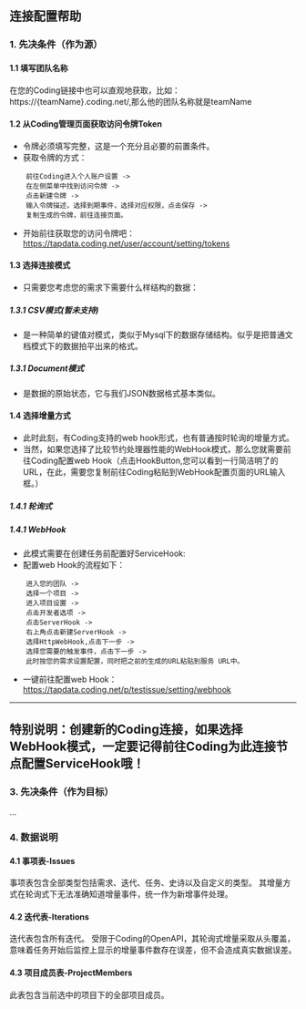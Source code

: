 ## **连接配置帮助**
### **1. 先决条件（作为源）**
#### **1.1 填写团队名称**
在您的Coding链接中也可以直观地获取，比如：https://{teamName}.coding.net/,那么他的团队名称就是teamName
#### **1.2 从Coding管理页面获取访问令牌Token**
- 令牌必须填写完整，这是一个充分且必要的前置条件。
- 获取令牌的方式：
```
    前往Coding进入个人账户设置 ->
    在左侧菜单中找到访问令牌 ->
    点击新建令牌 -> 
    输入令牌描述，选择到期事件，选择对应权限，点击保存 -> 
    复制生成的令牌，前往连接页面。
```
- 开始前往获取您的访问令牌吧：https://tapdata.coding.net/user/account/setting/tokens
#### **1.3 选择连接模式**
- 只需要您考虑您的需求下需要什么样结构的数据：
##### **1.3.1 CSV模式(暂未支持)**
- 是一种简单的键值对模式，类似于Mysql下的数据存储结构。似乎是把普通文档模式下的数据拍平出来的格式。
##### **1.3.1 Document模式**
- 是数据的原始状态，它与我们JSON数据格式基本类似。  
#### **1.4 选择增量方式**
- 此时此刻，有Coding支持的web hook形式，也有普通按时轮询的增量方式。
- 当然，如果您选择了比较节约处理器性能的WebHook模式，那么您就需要前往Coding配置web Hook（点击HookButton,您可以看到一行简洁明了的URL，在此，需要您复制前往Coding粘贴到WebHook配置页面的URL输入框。）
##### **1.4.1 轮询式**
##### **1.4.1 WebHook**
- 此模式需要在创建任务前配置好ServiceHook:
- 配置web Hook的流程如下：
```
    进入您的团队 ->
    选择一个项目 ->
    进入项目设置 ->
    点击开发者选项 ->
    点击ServerHook ->
    右上角点击新建ServerHook ->
    选择HttpWebHook,点击下一步 ->
    选择您需要的触发事件，点击下一步 ->
    此时按您的需求设置配置，同时把之前的生成的URL粘贴到服务 URL中。
```
- 一键前往配置web Hook：https://tapdata.coding.net/p/testissue/setting/webhook
---
特别说明：**创建新的Coding连接，如果选择WebHook模式，一定要记得前往Coding为此连接节点配置ServiceHook哦！**
---
### **3. 先决条件（作为目标）**
...

### **4. 数据说明**
#### **4.1 事项表-Issues**
事项表包含全部类型包括需求、迭代、任务、史诗以及自定义的类型。
其增量方式在轮询式下无法准确知道增量事件，统一作为新增事件处理。

#### **4.2 迭代表-Iterations**
迭代表包含所有迭代。
受限于Coding的OpenAPI，其轮询式增量采取从头覆盖，意味着任务开始后监控上显示的增量事件数存在误差，但不会造成真实数据误差。

#### **4.3 项目成员表-ProjectMembers**
此表包含当前选中的项目下的全部项目成员。

